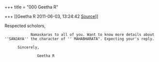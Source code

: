 +++
title = "000 Geetha R"

+++
[[Geetha R	2011-06-03, 13:24:42 [Source](https://groups.google.com/g/bvparishat/c/N1FJqKQ5818)]]



Respected scholors,

                Namaskaras to all of you. Want to know more details about ''SANJAYA'' the character of '' MAHABHARATA". Expecting your's reply.

          Sincerely,

                   Geetha R

